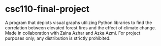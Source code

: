 # csc110-final-project
A program that depicts visual graphs utilizing Python libraries to find the correlation between elevated forest fires and the effect of climate change. Made in collaboration with Zaina Azhar and Azka Azmi. For project purposes only; any distribution is strictly prohibited.
